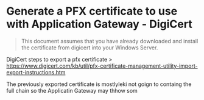 # **Generate a PFX certificate to use with Application Gateway - DigiCert**

> This document assumes that you have already downloaded and install the certificate from digicert into your Windows Server.

DigiCert steps to export a pfx certificate > https://www.digicert.com/kb/util/pfx-certificate-management-utility-import-export-instructions.htm

The previously exported certificate is mostlyleki not goign to containg the full chain so the Applicatin Gateway may thhow som



